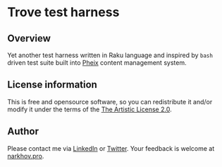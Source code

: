 # Trove test harness

## Overview

Yet another test harness written in Raku language and inspired by `bash` driven test suite built into [Pheix](https://gitlab.com/pheix-pool/core-perl6) content management system.

## License information

This is free and opensource software, so you can redistribute it and/or modify it under the terms of the [The Artistic License 2.0](https://opensource.org/licenses/Artistic-2.0).

## Author

Please contact me via [LinkedIn](https://www.linkedin.com/in/knarkhov/) or [Twitter](https://twitter.com/CondemnedCell). Your feedback is welcome at [narkhov.pro](https://narkhov.pro/contact-information.html).
